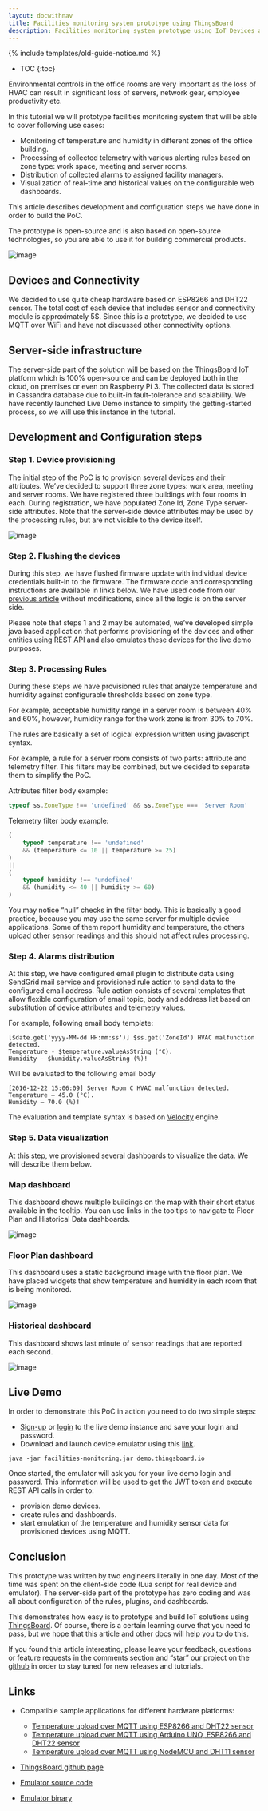 ```yaml
---
layout: docwithnav
title: Facilities monitoring system prototype using ThingsBoard
description: Facilities monitoring system prototype using IoT Devices and ThingsBoard
---
```


{% include templates/old-guide-notice.md %}

* TOC
{:toc}

Environmental controls in the office rooms are very important as the loss of HVAC can result in significant loss of servers, network gear, employee productivity etc. 

In this tutorial we will prototype facilities monitoring system that will be able to cover following use cases:

 - Monitoring of temperature and humidity in different zones of the office building.
 - Processing of collected telemetry with various alerting rules based on zone type: work space, meeting and server rooms.
 - Distribution of collected alarms to assigned facility managers.
 - Visualization of real-time and historical values on the configurable web dashboards.

This article describes development and configuration steps we have done in order to build the PoC. 

The prototype is open-source and is also based on open-source technologies, so you are able to use it for building commercial products.

   ![image](https://img.tbqa.cloud/samples/monitoring/facilities-management.svg)

## Devices and Connectivity

We decided to use quite cheap hardware based on ESP8266 and DHT22 sensor.
The total cost of each device that includes sensor and connectivity module is approximately 5$. Since this is a prototype, we decided to use MQTT over WiFi and have not discussed other connectivity options.

## Server-side infrastructure

The server-side part of the solution will be based on the ThingsBoard IoT platform which is 100% open-source and can be deployed both in the cloud, on premises or even on Raspberry Pi 3. The collected data is stored in Cassandra database due to built-in fault-tolerance and scalability. We have recently launched Live Demo instance to simplify  the getting-started process, so we will use this instance in the tutorial.

## Development and Configuration steps

### Step 1. Device provisioning

The initial step of the PoC is to provision several devices and their attributes. We’ve decided to support three zone types: work area, meeting and server rooms. We have registered three buildings with four rooms in each. During registration, we have populated Zone Id, Zone Type server-side attributes. Note that the server-side device attributes may be used by the processing rules, but are not visible to the device itself.

  ![image](https://img.tbqa.cloud/samples/monitoring/service-side-attributes.png)
  
### Step 2. Flushing the devices

During this step, we have flushed firmware update with individual device credentials built-in to the firmware. The firmware code and corresponding instructions are available in links below. We have used code from our [previous article](/docs/samples/nodemcu/temperature/) without modifications, since all the logic is on the server side.

Please note that steps 1 and 2 may be automated, we’ve developed simple java based application that performs provisioning of the devices and other entities using REST API and also emulates these devices for the live demo purposes.

### Step 3. Processing Rules

During these steps we have provisioned rules that analyze temperature and humidity against configurable thresholds based on zone type. 

For example, acceptable humidity range in a server room is between 40% and 60%, however, humidity range for the work zone is from 30% to 70%. 

The rules are basically a set of logical expression written using javascript syntax. 

For example, a rule for a server room consists of two parts: attribute and telemetry filter. This filters may be combined, but we decided to separate them to simplify the PoC.

Attributes filter body example:

```javascript
typeof ss.ZoneType !== 'undefined' && ss.ZoneType === 'Server Room'
```

Telemetry filter body example:

```javascript
(
    typeof temperature !== 'undefined' 
    && (temperature <= 10 || temperature >= 25)
)
|| 
(
    typeof humidity !== 'undefined' 
    && (humidity <= 40 || humidity >= 60)
)
```

You may notice “null” checks in the filter body. This is basically a good practice, because you may use the same server for multiple device applications. Some of them report humidity and temperature, the others upload other sensor readings and this should not affect rules processing.


### Step 4. Alarms distribution

At this step, we have configured email plugin to distribute data using SendGrid mail service and provisioned rule action to send data to the configured email address. 
Rule action consists of several templates that allow flexible configuration of email topic, body and address list based on substitution of device attributes and telemetry values. 

For example, following email body template:

```velocity
[$date.get('yyyy-MM-dd HH:mm:ss')] $ss.get('ZoneId') HVAC malfunction detected. 
Temperature - $temperature.valueAsString (°C). 
Humidity - $humidity.valueAsString (%)!
```

Will be evaluated to the following email body

```text
[2016-12-22 15:06:09] Server Room C HVAC malfunction detected. 
Temperature – 45.0 (°C).
Humidity – 70.0 (%)!
```

The evaluation and template syntax is based on [Velocity](http://velocity.apache.org/) engine.

### Step 5. Data visualization
At this step, we provisioned several dashboards to visualize the data. We will describe them below.

### Map dashboard

This dashboard shows multiple buildings on the map with their short status available in the tooltip. You can use links in the tooltips to navigate to Floor Plan and Historical Data dashboards.

   ![image](https://img.tbqa.cloud/samples/monitoring/map.png)

### Floor Plan dashboard

This dashboard uses a static background image with the floor plan. We have placed widgets that show temperature and humidity in each room that is being monitored.

   ![image](https://img.tbqa.cloud/samples/monitoring/plan.png)

### Historical dashboard

This dashboard shows last minute of sensor readings that are reported each second.

   ![image](https://img.tbqa.cloud/samples/monitoring/history-all.png)

## Live Demo

In order to demonstrate this PoC in action you need to do two simple steps:

 - [Sign-up](https://demo.thingsboard.io/signup) or [login](https://demo.thingsboard.io) to the live demo instance and save your login and password.
 - Download and launch device emulator using this [link](https://github.com/thingsboard/samples/releases/download/v1.0-tfm/facilities-monitoring.jar). 

```shell
java -jar facilities-monitoring.jar demo.thingsboard.io
```

Once started, the emulator will ask you for your live demo login and password. This information will be used to get the JWT token and execute REST API calls in order to:

 - provision demo devices.
 - create rules and dashboards.
 - start emulation of the temperature and humidity sensor data for provisioned devices using MQTT.

## Conclusion

This prototype was written by two engineers literally in one day. Most of the time was spent on the client-side code (Lua script for real device and emulator). The server-side part of the prototype has zero coding and was all about configuration of the rules, plugins, and dashboards.

This demonstrates how easy is to prototype and build IoT solutions using [ThingsBoard](http://thingsboard.io). Of course, there is a certain learning curve that you need to pass, but we hope that this article and other [docs](http://thingsboard.io/docs/) will help you to do this.

If you found this article interesting, please leave your feedback, questions or feature requests in the comments section and “star” our project on the [github](https://github.com/thingsboard/thingsboard) in order to stay tuned for new releases and tutorials.


## Links

 - Compatible sample applications for different hardware platforms:
 
    - [Temperature upload over MQTT using ESP8266 and DHT22 sensor](/docs/samples/esp8266/temperature/)
    - [Temperature upload over MQTT using Arduino UNO, ESP8266 and DHT22 sensor](/docs/samples/arduino/temperature/)
    - [Temperature upload over MQTT using NodeMCU and DHT11 sensor](/docs/samples/nodemcu/temperature/)
 
 - [ThingsBoard github page](https://github.com/thingsboard/thingsboard)
 - [Emulator source code](https://github.com/thingsboard/samples)
 - [Emulator binary](https://github.com/thingsboard/samples/releases/download/v1.0-tfm/facilities-monitoring.jar)